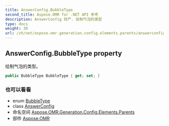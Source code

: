 ```yaml
---
title: AnswerConfig.BubbleType
second_title: Aspose.OMR for .NET API 参考
description: AnswerConfig 财产. 绘制气泡的类型
type: docs
weight: 30
url: /zh/net/aspose.omr.generation.config.elements.parents/answerconfig/bubbletype/
---
```

## AnswerConfig.BubbleType property

绘制气泡的类型。

```csharp
public BubbleType BubbleType { get; set; }
```

### 也可以看看

* enum [BubbleType](../../../aspose.omr.generation.config.enums/bubbletype/)
* class [AnswerConfig](../)
* 命名空间 [Aspose.OMR.Generation.Config.Elements.Parents](../../answerconfig/)
* 部件 [Aspose.OMR](../../../)


